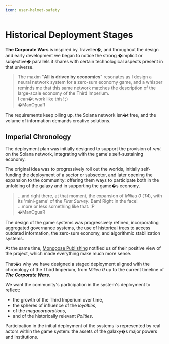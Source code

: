 ```yaml
---
icon: user-helmet-safety
---
```


# Historical Deployment Stages

**The Corporate Wars** is inspired by Traveller�, and throughout the design and early development we began to notice the strong �implicit or subjective� parallels it shares with certain technological aspects present in that universe.

> The maxim "**All is driven by economics**" resonates as I design a neural network system for a zero-sum economy game, and a whisper reminds me that this same network matches the description of the large-scale economy of the Third Imperium.\
> I can�t work like this! ;)\
> �ManOguaR

The requirements keep piling up, the Solana network isn�t free, and the volume of information demands creative solutions.

## Imperial Chronology

The deployment plan was initially designed to support the provision of _rent_ on the Solana network, integrating with the game's self-sustaining economy.

The original idea was to progressively roll out the worlds, initially self-funding the deployment of a sector or subsector, and later opening the expansion to the community: offering them ways to participate both in the unfolding of the galaxy and in supporting the game�s economy.

> ...and right there, at that moment, the expansion of _Milieu 0_ (_T4_), with its 'mini-game' of the _First Survey_. Bam! Right in the face!\
> ...more or less something like that. :P\
> �ManOguaR

The design of the game systems was progressively refined, incorporating aggregated governance systems, the use of historical trees to access outdated information, the zero-sum economy, and algorithmic stabilization systems.

At the same time, [Mongoose Publishing](http://www.mongoosepublishing.com/) notified us of their positive view of the project, which made everything make much more sense.

That�s why we have designed a staged deployment aligned with the chronology of the Third Imperium, from _Milieu 0_ up to the current timeline of _**The Corporate Wars**_.

We want the community's participation in the system's deployment to reflect:

* the growth of the Third Imperium over time,
* the spheres of influence of the _loyalties_,
* of the _megacorporations_,
* and of the historically relevant _Polities_.

Participation in the initial deployment of the systems is represented by real actors within the game system: the assets of the galaxy�s major powers and institutions.
